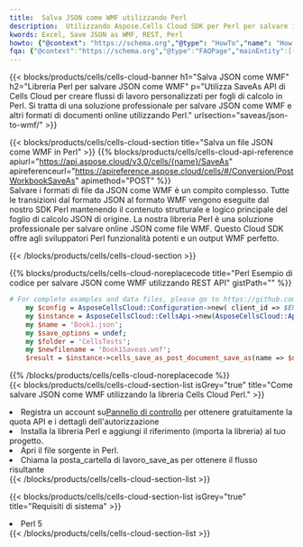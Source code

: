 ```yaml
---
title:  Salva JSON come WMF utilizzando Perl
description:  Utilizzando Aspose.Cells Cloud SDK per Perl per salvare il file in formato JSON come file in formato WMF.
kwords: Excel, Save JSON as WMF, REST, Perl
howto: {"@context": "https://schema.org","@type": "HowTo","name": "How to save JSON as WMF using the Cells Cloud Perl library.","description": "How to save JSON as WMF using the Cells Cloud Perl library.","image": {"@type": "ImageObject"},"url": "/perl/saveas/json-to-wmf/","step": [{ "@type": "HowToStep","name": "How to save JSON as WMF using the Cells Cloud Perl library. step 1", "image": {"@type": "ImageObject",},"url": "/perl/saveas/json-to-wmf/","text": "Register an account at <a href='https://dashboard.aspose.cloud/'>Dashboard</a> to get free API quota & authorization details",},{ "@type": "HowToStep","name": "How to save JSON as WMF using the Cells Cloud Perl library. step 1", "image": {"@type": "ImageObject",},"url": "/perl/saveas/json-to-wmf/","text": "Install Perl library and add the reference (import the library) to your project.",},{ "@type": "HowToStep","name": "How to save JSON as WMF using the Cells Cloud Perl library. step 1", "image": {"@type": "ImageObject",},"url": "/perl/saveas/json-to-wmf/","text": "Open the source file in Perl.",},{ "@type": "HowToStep","name": "How to save JSON as WMF using the Cells Cloud Perl library. step 1", "image": {"@type": "ImageObject",},"url": "/perl/saveas/json-to-wmf/","text": "Call post_workbook_save_as method to get the resultant stream",}, ],"supply": {"@type": "HowToSupply","name": "document"},"tool": [{"@type": "HowToTool","name": "VIM, Visual Studio Code, Eclipse"},{"@type": "HowToTool","name": "Aspose Cells"}],"totalTime": "PT6M"}
fqa: {"@context":"https://schema.org","@type":"FAQPage","mainEntity":[{"@type":"Question","name":"Why save file as other formats file in C# using REST API?","acceptedAnswer":{"@type":"Answer","text":"Documents are encoded in many ways, and some files may be incompatible with the software you use. To open and read such files, just save them as appropriate file formats.<br/><ol><li>Install .NET SDK and add the reference (import the library) to your project.</li><li>Open the source file in C# using REST API.</li><li>Call the PostWorkbookSaveAsRequest() method, passing an output filename with required extension.</li><li>Get the result of save as a separate file.</li></ol>"}},{"@type":"Question","name":"What file formats can I save as with your C# library?","acceptedAnswer":{"@type":"Answer","text":"We support a variety of file formats for conversion using .NET library, including XLSX, Excel, xls , PDF, CSV, HTML, Markdown, XML, PNG, JPG, TIFF, Json, TXT and many more."}},{"@type":"Question","name":"What is the maximum allowed file size for conversion using this .NET library?","acceptedAnswer":{"@type":"Answer","text":"There are no file size limits for format conversions using .NET library."}}]}
---
```

{{< blocks/products/cells/cells-cloud-banner h1="Salva JSON come WMF" h2="Libreria Perl per salvare JSON come WMF" p="Utilizza SaveAs API di Cells Cloud per creare flussi di lavoro personalizzati per fogli di calcolo in Perl. Si tratta di una soluzione professionale per salvare JSON come WMF e altri formati di documenti online utilizzando Perl." urlsection="saveas/json-to-wmf/" >}}

{{< blocks/products/cells/cells-cloud-section title="Salva un file JSON come WMF in Perl" >}}
{{% blocks/products/cells/cells-cloud-api-reference apiurl="https://api.aspose.cloud/v3.0/cells/{name}/SaveAs" apireferenceurl="https://apireference.aspose.cloud/cells/#/Conversion/PostWorkbookSaveAs" apimethod="POST" %}}
<br/>
Salvare i formati di file da JSON come WMF è un compito complesso. Tutte le transizioni dal formato JSON al formato WMF vengono eseguite dal nostro SDK Perl mantenendo il contenuto strutturale e logico principale del foglio di calcolo JSON di origine. La nostra libreria Perl è una soluzione professionale per salvare online JSON come file WMF. Questo Cloud SDK offre agli sviluppatori Perl funzionalità potenti e un output WMF perfetto.

{{< /blocks/products/cells/cells-cloud-section >}}

{{% blocks/products/cells/cells-cloud-noreplacecode title="Perl Esempio di codice per salvare JSON come WMF utilizzando REST API" gistPath="" %}}
  
```perl
# For complete examples and data files, please go to https://github.com/aspose-cells-cloud/aspose-cells-cloud-perl/
    my $config = AsposeCellsCloud::Configuration->new( client_id => $ENV{'ProductClientId'}, client_secret => $ENV{'ProductClientSecret'});
    my $instance = AsposeCellsCloud::CellsApi->new(AsposeCellsCloud::ApiClient->new( $config));
    my $name = 'Book1.json';
    my $save_options = undef;
    my $folder = 'CellsTests';
    my $newfilename = 'Book1Saveas.wmf';
    $result = $instance->cells_save_as_post_document_save_as(name => $name,save_options => $save_options, newfilename => $newfilename, folder => $folder);
```
  
{{% /blocks/products/cells/cells-cloud-noreplacecode %}}
<br/>
{{< blocks/products/cells/cells-cloud-section-list isGrey="true" title="Come salvare JSON come WMF utilizzando la libreria Cells Cloud Perl." >}}
<li> Registra un account su<a href="https://dashboard.aspose.cloud/">Pannello di controllo</a> per ottenere gratuitamente la quota API e i dettagli dell'autorizzazione</li>
<li>Installa la libreria Perl e aggiungi il riferimento (importa la libreria) al tuo progetto.</li>
<li>Apri il file sorgente in Perl.</li>
<li>Chiama la posta_cartella di lavoro_save_as per ottenere il flusso risultante</li>
{{< /blocks/products/cells/cells-cloud-section-list >}}

{{< blocks/products/cells/cells-cloud-section-list isGrey="true" title="Requisiti di sistema" >}}
<li>Perl 5</li>
{{< /blocks/products/cells/cells-cloud-section-list >}}
